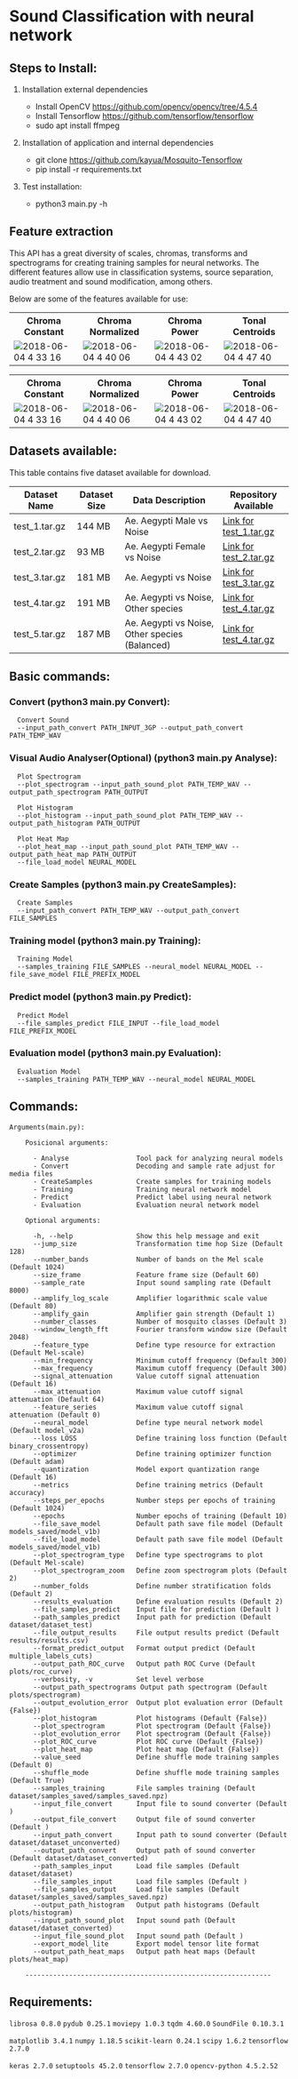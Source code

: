 # Sound Classification with neural network



## Steps to Install:

1. Installation external dependencies
    - Install OpenCV https://github.com/opencv/opencv/tree/4.5.4
    - Install Tensorflow https://github.com/tensorflow/tensorflow
    - sudo apt install ffmpeg
    
2. Installation of application and internal dependencies
    - git clone https://github.com/kayua/Mosquito-Tensorflow
    - pip install -r requirements.txt
    
3. Test installation:
    - python3 main.py -h


## Feature extraction

This API has a great diversity of scales, chromas, transforms and spectrograms for creating training samples for neural networks. The different features allow use in classification systems, source separation, audio treatment and sound modification, among others.

Below are some of the features available for use:

<table>
    <tbody>
        <tr>
            <th width="20%">Chroma Constant</th>
            <th width="20%">Chroma Normalized</th>
            <th width="20%">Chroma Power</th>
            <th width="20%">Tonal Centroids</th>
        </tr>
        <tr>
            <td><img src="https://github.com/kayua/MosquitoClassification-TensorFlow/blob/master/spectrograms/chroma_constant/aedes_aegypti17_chroma_constant.png" alt="2018-06-04 4 33 16" style="max-width:100%;"></td>
            <td><img src="https://github.com/kayua/MosquitoClassification-TensorFlow/blob/master/spectrograms/chroma_normalized/aedes_aegypti7_chroma_normalized.png" alt="2018-06-04 4 40 06" style="max-width:100%;"></td>
            <td><img src="https://github.com/kayua/MosquitoClassification-TensorFlow/blob/master/spectrograms/chroma_power/aedes_aegypti7_chroma_power.png" alt="2018-06-04 4 43 02" style="max-width:100%;"></td>
            <td><img src="https://github.com/kayua/MosquitoClassification-TensorFlow/blob/master/spectrograms/tonal_centroids/aedes_aegypti7_tonal_centroids.png" alt="2018-06-04 4 47 40" style="max-width:100%;"></td>
        </tr>


</table>

<table>
    <tbody>
        <tr>
            <th width="20%">Chroma Constant</th>
            <th width="20%">Chroma Normalized</th>
            <th width="20%">Chroma Power</th>
            <th width="20%">Tonal Centroids</th>
        </tr>
        <tr>
            <td><img src="https://github.com/kayua/MosquitoClassification-TensorFlow/blob/master/spectrograms/chroma_constant/aedes_aegypti17_chroma_constant.png" alt="2018-06-04 4 33 16" style="max-width:100%;"></td>
            <td><img src="https://github.com/kayua/MosquitoClassification-TensorFlow/blob/master/spectrograms/chroma_normalized/aedes_aegypti7_chroma_normalized.png" alt="2018-06-04 4 40 06" style="max-width:100%;"></td>
            <td><img src="https://github.com/kayua/MosquitoClassification-TensorFlow/blob/master/spectrograms/chroma_power/aedes_aegypti7_chroma_power.png" alt="2018-06-04 4 43 02" style="max-width:100%;"></td>
            <td><img src="https://github.com/kayua/MosquitoClassification-TensorFlow/blob/master/spectrograms/tonal_centroids/aedes_aegypti7_tonal_centroids.png" alt="2018-06-04 4 47 40" style="max-width:100%;"></td>
        </tr>


</table>



## Datasets available:
This table contains five dataset available for download.

|Dataset Name| Dataset Size | Data Description  | Repository Available
|---|------|-----|------- 
| test_1.tar.gz | 144 MB | Ae. Aegypti Male vs Noise| <a href="https://drive.google.com/file/d/1Qv0FCV5XW-K7D4AzSTTDA99QAq4CnnEZ/view?usp=sharing" target="_blank">Link for test_1.tar.gz</a>
| test_2.tar.gz | 93 MB |  Ae. Aegypti Female vs Noise | <a href="https://drive.google.com/file/d/1DNBpXlePvcNBhbclz3X1xr9de9H9S8L9/view?usp=sharing" target="_blank">Link for test_2.tar.gz</a>
| test_3.tar.gz | 181 MB | Ae. Aegypti vs Noise | <a href="https://drive.google.com/file/d/14-bplhwmxQROsrh1JyH_s33tZC17ZbAi/view?usp=sharing" target="_blank">Link for test_3.tar.gz</a>
| test_4.tar.gz | 191 MB | Ae. Aegypti vs Noise, Other species | <a href="https://drive.google.com/file/d/1xw3Sdo_2hGp3CkmRTu8yXfS6N-rdLStO/view?usp=sharing" target="_blank">Link for test_4.tar.gz</a>
| test_5.tar.gz | 187 MB | Ae. Aegypti vs Noise, Other species  (Balanced) | <a href="https://drive.google.com/file/d/1VBVp4w2_VjlgxDHSTdrfcGxd_sYiRryB/view?usp=sharing" target="_blank">Link for test_4.tar.gz</a>

## Basic commands:

### Convert (python3 main.py Convert):
      Convert Sound
      --input_path_convert PATH_INPUT_3GP --output_path_convert PATH_TEMP_WAV

### Visual Audio Analyser(Optional) (python3 main.py Analyse):
      Plot Spectrogram
      --plot_spectrogram --input_path_sound_plot PATH_TEMP_WAV --output_path_spectrogram PATH_OUTPUT

      Plot Histogram
      --plot_histogram --input_path_sound_plot PATH_TEMP_WAV --output_path_histogram PATH_OUTPUT

      Plot Heat Map
      --plot_heat_map --input_path_sound_plot PATH_TEMP_WAV --output_path_heat_map PATH_OUTPUT
      --file_load_model NEURAL_MODEL

### Create Samples (python3 main.py CreateSamples):
      Create Samples
      --input_path_convert PATH_TEMP_WAV --output_path_convert FILE_SAMPLES

### Training model (python3 main.py Training):
      Training Model
      --samples_training FILE_SAMPLES --neural_model NEURAL_MODEL --file_save_model FILE_PREFIX_MODEL

### Predict model (python3 main.py Predict):
      Predict Model
      --file_samples_predict FILE_INPUT --file_load_model FILE_PREFIX_MODEL

### Evaluation model (python3 main.py Evaluation):
      Evaluation Model
      --samples_training PATH_TEMP_WAV --neural_model NEURAL_MODEL

## Commands:

    Arguments(main.py):
         
        Posicional arguments:

          - Analyse                 Tool pack for analyzing neural models
          - Convert                 Decoding and sample rate adjust for media files
          - CreateSamples           Create samples for training models
          - Training                Training neural network model
          - Predict                 Predict label using neural network
          - Evaluation              Evaluation neural network model

        Optional arguments:

          -h, --help                Show this help message and exit
          --jump_size               Transformation time hop Size (Default 128)
          --number_bands            Number of bands on the Mel scale (Default 1024)
          --size_frame              Feature frame size (Default 60)
          --sample_rate             Input sound sampling rate (Default 8000)
          --amplify_log_scale       Amplifier logarithmic scale value (Default 80)
          --amplify_gain            Amplifier gain strength (Default 1)
          --number_classes          Number of mosquito classes (Default 3)
          --window_length_fft       Fourier transform window size (Default 2048)
          --feature_type            Define type resource for extraction (Default Mel-scale)
          --min_frequency           Minimum cutoff frequency (Default 300)
          --max_frequency           Maximum cutoff frequency (Default 300)
          --signal_attenuation      Value cutoff signal attenuation (Default 16)
          --max_attenuation         Maximum value cutoff signal attenuation (Default 64)
          --feature_series          Maximum value cutoff signal attenuation (Default 0)
          --neural_model            Define type neural network model (Default model_v2a)
          --loss LOSS               Define training loss function (Default binary_crossentropy)
          --optimizer               Define training optimizer function (Default adam)
          --quantization            Model export quantization range (Default 16)
          --metrics                 Define training metrics (Default accuracy)
          --steps_per_epochs        Number steps per epochs of training (Default 1024)
          --epochs                  Number epochs of training (Default 10)
          --file_save_model         Default path save file model (Default models_saved/model_v1b)
          --file_load_model         Default path save file model (Default models_saved/model_v1b)
          --plot_spectrogram_type   Define type spectrograms to plot (Default Mel-scale)
          --plot_spectrogram_zoom   Define zoom spectrogram plots (Default 2)
          --number_folds            Define number stratification folds (Default 2)
          --results_evaluation      Define evaluation results (Default 2)
          --file_samples_predict    Input file for prediction (Default )
          --path_samples_predict    Input path for prediction (Default dataset/dataset_test)
          --file_output_results     File output results predict (Default results/results.csv)
          --format_predict_output   Format output predict (Default multiple_labels_cuts)
          --output_path_ROC_curve   Output path ROC Curve (Default plots/roc_curve)
          --verbosity, -v           Set level verbose
          --output_path_spectrograms Output path spectrogram (Default plots/spectrogram)
          --output_evolution_error  Output plot evaluation error (Default {False})
          --plot_histogram          Plot histograms (Default {False})
          --plot_spectrogram        Plot spectrogram (Default {False})
          --plot_evolution_error    Plot spectrogram (Default {False})
          --plot_ROC_curve          Plot ROC curve (Default {False})
          --plot_heat_map           Plot heat map (Default {False})
          --value_seed              Define shuffle mode training samples (Default 0)
          --shuffle_mode            Define shuffle mode training samples (Default True)
          --samples_training        File samples training (Default dataset/samples_saved/samples_saved.npz)
          --input_file_convert      Input file to sound converter (Default )
          --output_file_convert     Output file of sound converter (Default )
          --input_path_convert      Input path to sound converter (Default dataset/dataset_unconverted)
          --output_path_convert     Output path of sound converter (Default dataset/dataset_converted)
          --path_samples_input      Load file samples (Default dataset/dataset)
          --file_samples_input      Load file samples (Default )
          --file_samples_output     Load file samples (Default dataset/samples_saved/samples_saved.npz)
          --output_path_histogram   Output path histograms (Default plots/histogram)
          --input_path_sound_plot   Input sound path (Default dataset/dataset_converted)
          --input_file_sound_plot   Input sound path (Default )
          --export_model_lite       Export model tensor lite format
          --output_path_heat_maps   Output path heat maps (Default plots/heat_map)

        --------------------------------------------------------------

## Requirements:

`librosa 0.8.0`
`pydub 0.25.1`
`moviepy 1.0.3`
`tqdm 4.60.0`
`SoundFile 0.10.3.1`

`matplotlib 3.4.1`
`numpy 1.18.5`
`scikit-learn 0.24.1`
`scipy 1.6.2`
`tensorflow 2.7.0`

`keras 2.7.0`
`setuptools 45.2.0`
`tensorflow 2.7.0`
`opencv-python 4.5.2.52`
